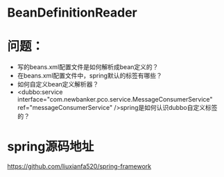 # BeanDefinitionReader



# 问题：

- 写的beans.xml配置文件是如何解析成bean定义的？
- 在beans.xml配置文件中，spring默认的标签有哪些？
- 如何自定义bean定义解析器？
- <dubbo:service interface="com.newbanker.pco.service.MessageConsumerService" ref="messageConsumerService" />spring是如何认识dubbo自定义标签的？





# spring源码地址

https://github.com/liuxianfa520/spring-framework
